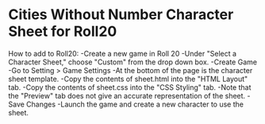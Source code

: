 # Cities Without Number Character Sheet for Roll20

How to add to Roll20:
-Create a new game in Roll 20
-Under "Select a Character Sheet," choose "Custom" from the drop down box.
-Create Game
-Go to Setting > Game Settings
-At the bottom of the page is the character sheet template.
 -Copy the contents of sheet.html into the "HTML Layout" tab.
 -Copy the contents of sheet.css into the "CSS Styling" tab.
 -Note that the "Preview" tab does not give an accurate representation of the sheet.
-Save Changes
-Launch the game and create a new character to use the sheet.